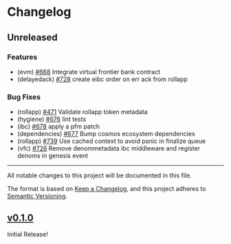 <!--
Guiding Principles:

Changelogs are for humans, not machines.
There should be an entry for every single version.
The same types of changes should be grouped.
Versions and sections should be linkable.
The latest version comes first.
The release date of each version is displayed.
Mention whether you follow Semantic Versioning.

Usage:

Change log entries are to be added to the Unreleased section under the
appropriate stanza (see below). Each entry should ideally include a tag and
the Github issue reference in the following format:

* (<tag>) \#<issue-number> message

The issue numbers will later be link-ified during the release process so you do
not have to worry about including a link manually, but you can if you wish.

Types of changes (Stanzas):

"Features" for new features.
"Improvements" for changes in existing functionality.
"Deprecated" for soon-to-be removed features.
"Bug Fixes" for any bug fixes.
"Client Breaking" for breaking CLI commands and REST routes used by end-users.
"API Breaking" for breaking exported APIs used by developers building on SDK.
"State Machine Breaking" for any changes that result in a different AppState
given same genesisState and txList.
Ref: https://keepachangelog.com/en/1.0.0/
-->

# Changelog

## Unreleased

### Features

- (evm) [#668](https://github.com/dymensionxyz/dymension/issues/668) Integrate virtual frontier bank contract
- (delayedack) [#728](https://github.com/dymensionxyz/dymension/issues/728) create eibc order on err ack from rollapp

### Bug Fixes

- (rollapp) [#471](https://github.com/dymensionxyz/dymension/issues/471) Validate rollapp token metadata
- (hygiene) [#676](https://github.com/dymensionxyz/dymension/pull/676) lint tests
- (ibc) [#678](https://github.com/dymensionxyz/dymension/pull/678) apply a pfm patch
- (dependencies) [#677](https://github.com/dymensionxyz/dymension/pull/677) Bump cosmos ecosystem dependencies
- (rollapp) [#739](https://github.com/dymensionxyz/dymension/issues/739) Use cached context to avoid panic in finalize queue
- (vfc) [#726](https://github.com/dymensionxyz/dymension/issues/726) Remove denommetadata ibc middleware and register denoms in genesis event

___

All notable changes to this project will be documented in this file.

The format is based on [Keep a Changelog](https://keepachangelog.com/en/1.0.0/),
and this project adheres to [Semantic Versioning](https://semver.org/spec/v2.0.0.html).

## [v0.1.0](https://github.com/dymensionxyz/dymension/releases/tag/v0.1.0-alpha)

Initial Release!
